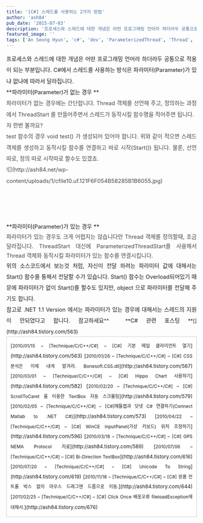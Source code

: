 ```yaml
---
title: '[C#] 스레드를 사용하는 2가지 방법'
author: 'ash84'
pub_date: '2015-07-03'
description: '프로세스와 스레드에 대한 개념은 어떤 프로그래밍 언어라 하더라두 공통으로 적용이 되는 부분입니다. C#에서 스레드를 사용하는 방식은 파라미터(Parameter)가 있냐 없냐에 따라서 달라집니다.'
featured_image: ''
tags: ['An Seong Hyun', 'c#', 'dev', 'ParameterizedThread', 'Thread', 'ThreadStart', '스레드', '안성현', '파라미터가 있는 스레드']
---
```



<div style="text-align: justify; line-height: 2; "><span style="font-size: 11pt; ">프로세스와 스레드에 대한 개념은 어떤 프로그래밍 언어라 하더라두 공통으로 적용이 되는 부분입니다. C#에서 스레드를 사용하는 방식은 파라미터(Parameter)가 있냐 없냐에 따라서 달라집니다. </span></div><span style="font-size: 11pt; ">  
</span>

<div style="text-align: justify; line-height: 2; "><span style="font-size: 11pt; ">  
</span>  
<span style="font-size: 11pt; ">  
</span></div><span style="font-size: 11pt; ">  
</span>

<div style="text-align: justify; line-height: 2; "><span style="font-size: 11pt; ">  
</span><span><span style="FONT-SIZE: 11pt">**<span style="font-size: 11pt; ">파라미터(Parameter)가 없는 경우 </span>**</span></span></div><div style="text-align: justify; line-height: 2; "><span style="color: rgb(71, 71, 71);  font-size: 10pt; line-height: 2; "><span style="font-size: 11pt; ">파라미터가 없는 경우에는 간단합니다. Thread 객체를 선언해 주고, 정의하는 과정에서 ThreadStart 를 만들어주면서 스레드가 동작시킬 함수명을 적어주면 됩니다. </span></span></div><div style="text-align: justify; line-height: 2; "><span><span style="FONT-SIZE: 11pt"><span style="font-size: 11pt; ">  
</span><div style="LINE-HEIGHT:2"><span style="font-size: 11pt; ">  
</span><font color="#474747">  
<span style="font-size: 11pt; ">  
</span></font></div><span style="font-size: 11pt; ">  
</span>

<div style="LINE-HEIGHT: 2"><span style="font-size: 11pt; ">  
</span><font color="#474747"><span style="font-size: 11pt; ">자 한번 볼까요?</span></font></div><span style="font-size: 11pt; ">  
</span>

<div style="LINE-HEIGHT: 2"></div><script src="https://gist.github.com/3786247.js"></script>

<div style="LINE-HEIGHT:2"></div><div style="LINE-HEIGHT: 2"></div><div style="LINE-HEIGHT:2"><font color="#474747"><span style="font-size: 11pt; ">  
</span></font></div><span style="font-size: 11pt; ">  
</span>

<div style="LINE-HEIGHT: 2"><span style="font-size: 11pt; ">  
</span><font color="#474747"><span style="font-size: 11pt; ">test 함수의 경우 void test() 가 생성되어 있어야 합니다. 위와 같이 적으면 스레드 객체를 생성하고 동작시킬 함수를 연결하고 바로 시작(Start()) 됩니다. 물론, 선언 따로, 정의 따로 시작따로 할수도 있겠죠. </span></font></div><span style="font-size: 11pt; ">  
</span>

<div style="LINE-HEIGHT: 2"><span style="font-size: 11pt; ">  
</span><font color="#474747">  
<span style="font-size: 11pt; ">  
</span></font></div><span style="font-size: 11pt; ">  
</span>

<div style="LINE-HEIGHT: 2"><span style="font-size: 11pt; ">  
</span><font color="#474747">![](http://ash84.net/wp-content/uploads/1/cfile10.uf.121F6F054B58285B1B6055.jpg)

<span style="font-size: 11pt; ">  
</span>

</font></div><span style="font-size: 11pt; ">  
</span>

</span></span></div><span style="font-size: 11pt; ">  
</span>

<div style="text-align: justify; line-height: 2; "><span style="font-size: 11pt; ">  
</span><font size="4"><span style="line-height: 29px; font-size: 15px; ">  
<span style="font-size: 11pt; ">  
</span></span></font></div><span style="font-size: 11pt; ">  
</span>

<div style="text-align: justify; line-height: 2; "><span style="font-size: 11pt; ">  
</span><font size="4"><span style="LINE-HEIGHT:2; FONT-SIZE: 15px">**<span style="font-size: 11pt; ">파라미터(Parameter)가 있는 경우 </span>**</span></font></div><div style="text-align: justify; line-height: 2; "><span style="color: rgb(71, 71, 71); font-size: 11pt; line-height: 2; font-weight: bold; ">  
</span></div><div style="text-align: justify; line-height: 2; "><span style="color: rgb(71, 71, 71); font-size: 11pt; line-height: 1.7; ">파라미터가 있는 경우도 크게 어렵지는 않습니다만 Thread 객체를 정의할때, 조금 달라집니다. ThreadStart 대신에 ParameterizedThreadStart를 사용해서 Thread 객체와 동작시킬 파라미터가 있는 함수를 연결시킵니다. </span></div><div style="text-align: justify; line-height: 2; "><span style="color: rgb(71, 71, 71); font-size: 11pt; line-height: 2; font-weight: bold; ">  
</span></div><script src="https://gist.github.com/3786251.js"></script>

<div style="text-align: justify; line-height: 2; "><span style="color: rgb(71, 71, 71);  font-size: 11pt; line-height: 2; font-weight: bold; ">  
</span></div><div style="text-align: justify; line-height: 2; "><span style="color: rgb(71, 71, 71); font-size: 11pt; line-height: 2; font-weight: bold; ">  
</span></div><div style="text-align: justify; line-height: 2; "><font size="4"><span style="LINE-HEIGHT: 2; FONT-SIZE: 15px"><span style="font-size: 11pt; ">  
</span></span></font></div><span style="font-size: 11pt; ">  
</span>

<div style="text-align: justify; line-height: 2; "><span style="font-size: 11pt; ">  
</span><font size="4"><span style="LINE-HEIGHT: 29px; FONT-SIZE: 15px"><span style="font-size: 11pt; ">위의 소스코드에서 보는것 처럼, 자신이 전달 하려는 파라미터 값에 대해서는 Start() 함수를 통해서 전달할 수가 있습니다. Start() 함수는 Overload되어있기 때문에 파라미터가 없이 Start()를 할수도 있지만, object 으로 파라미터를 전달해 주기도 합니다. </span></span></font></div><span style="font-size: 11pt; ">  
</span>

<div style="text-align: justify; line-height: 2; "><span style="font-size: 11pt; ">  
</span><font size="4"><span style="LINE-HEIGHT: 2; FONT-SIZE: 15px">  
<span style="font-size: 11pt; ">  
</span></span></font></div><span style="font-size: 11pt; ">  
</span>

<div style="text-align: justify; line-height: 2; "><span style="font-size: 11pt; ">  
</span><font size="4"><span style="LINE-HEIGHT:2; FONT-SIZE: 15px"><span style="font-size:10pt;"><span style="font-size: 11pt; ">참고로 .NET 1.1 Version 에서는 파라미터가 있는 경우에 대해서는 스레드의 지원이 안되었다고 합니다. 참고하세요^^ </span>  
<span style="font-size: 11pt; ">  
</span>  
**<span style="font-size: 11pt; ">C# 관련 포스팅 </span>**[](http://ash84.tistory.com/563)</span></span></font></div><span style="font-size: 11pt; ">  
</span>

<div class="txc-textbox" style="border: 1px solid rgb(203, 203, 203); background-color: rgb(255, 255, 255); padding: 10px; line-height: 2; "><div style="TEXT-ALIGN: justify; LINE-HEIGHT: 2"><span style="font-size: 11pt; ">  
</span><font size="4"><span style="LINE-HEIGHT: 2; FONT-SIZE: 15px"><span style="font-size:10pt;">[<span style="font-size: 9pt; ">2010/01/15 – [Technique/C/C++/C#] – [C#] 기본 메일 클라이언트 열기</span>](http://ash84.tistory.com/563)  
<span style="font-size: 9pt; ">  
</span>[<span style="font-size: 9pt; ">2010/01/26 – [Technique/C/C++/C#] – [C#] CSS 분석은 이제 내게 맡겨라. Bonesoft.CSS.dll</span>](http://ash84.tistory.com/567)  
<span style="font-size: 9pt; ">  
</span>[<span style="font-size: 9pt; ">2010/03/01 – [Technique/C/C++/C#] – [C#] Hippo Chart 사용하기</span>](http://ash84.tistory.com/582)  
<span style="font-size: 9pt; ">  
</span>[<span style="font-size: 9pt; ">2010/02/20 – [Technique/C/C++/C#] – [C#] ScrollToCaret 를 이용한 TextBox 자동 스크롤링</span>](http://ash84.tistory.com/579)  
<span style="font-size: 9pt; ">  
</span>[<span style="font-size: 9pt; ">2010/02/05 – [Technique/C/C++/C#] – [C#]매틀랩과 닷넷 C# 연결하기(Connect Matlab to .NET C#)</span>](http://ash84.tistory.com/573)  
<span style="font-size: 9pt; ">  
</span>[<span style="font-size: 9pt; ">2010/04/22 – [Technique/C/C++/C#] – [C#] WinCE InputPanel(가상 키보드) 위치 조정하기</span>](http://ash84.tistory.com/596)  
<span style="font-size: 9pt; ">  
</span>[<span style="font-size: 9pt; ">2010/03/18 – [Technique/C/C++/C#] – [C#] GPS NEMA Protocol 자료</span>](http://ash84.tistory.com/589)  
<span style="font-size: 9pt; ">  
</span>[<span style="font-size: 9pt; ">2010/07/06 – [Technique/C/C++/C#] – [C#] Bi-Direction TextBox</span>](http://ash84.tistory.com/616)  
<span style="font-size: 9pt; ">  
</span>[<span style="font-size: 9pt; ">2010/07/20 – [Technique/C/C++/C#] – [C#] Unicode To String</span>](http://ash84.tistory.com/619)  
<span style="font-size: 9pt; ">  
</span>[<span style="font-size: 9pt; ">2010/11/18 – [Technique/C/C++/C#] – [C#] 윈폼 컨트롤 박스 없이 마우스 드래그앤 드롭으로 이동.</span>](http://ash84.tistory.com/644)  
<span style="font-size: 9pt; ">  
</span>[<span style="font-size: 9pt; ">2011/02/25 – [Technique/C/C++/C#] – [C#] Click Once 배포오류 fileloadException에 대해서.</span>](http://ash84.tistory.com/676)<span style="font-size: 11pt; "> </span></span></span></font></div><span style="font-size: 11pt; ">  
</span>

<div style="text-align: justify; "><span style="font-size: 11pt; ">  
</span></div></div>

